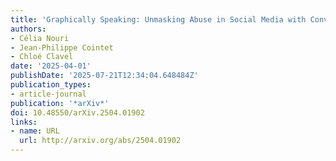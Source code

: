 ```yaml
---
title: 'Graphically Speaking: Unmasking Abuse in Social Media with Conversation Insights'
authors:
- Célia Nouri
- Jean-Philippe Cointet
- Chloé Clavel
date: '2025-04-01'
publishDate: '2025-07-21T12:34:04.648484Z'
publication_types:
- article-journal
publication: '*arXiv*'
doi: 10.48550/arXiv.2504.01902
links:
- name: URL
  url: http://arxiv.org/abs/2504.01902
---
```

